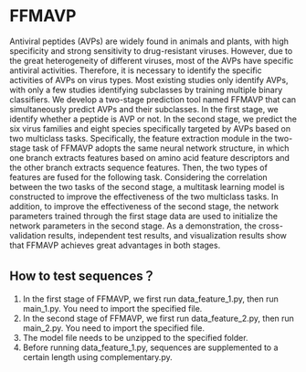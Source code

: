# FFMAVP

Antiviral peptides (AVPs) are widely found in animals and plants, with high specificity and strong sensitivity to drug-resistant viruses. However, due to the great heterogeneity of different viruses, most of the AVPs have specific antiviral activities. Therefore, it is necessary to identify the specific activities of AVPs on virus types. Most existing studies only identify AVPs, with only a few studies identifying subclasses by training multiple binary classifiers. We develop a two-stage prediction tool named FFMAVP that can simultaneously predict AVPs and their subclasses. In the first stage, we identify whether a peptide is AVP or not. In the second stage, we predict the six virus families and eight species specifically targeted by AVPs based on two multiclass tasks. Specifically, the feature extraction module in the two-stage task of FFMAVP adopts the same neural network structure, in which one branch extracts features based on amino acid feature descriptors and the other branch extracts sequence features. Then, the two types of features are fused for the following task. Considering the correlation between the two tasks of the second stage, a multitask learning model is constructed to improve the effectiveness of the two multiclass tasks. In addition, to improve the effectiveness of the second stage, the network parameters trained through the first stage data are used to initialize the network parameters in the second stage. As a demonstration, the cross-validation results, independent test results, and visualization results show that FFMAVP achieves great advantages in both stages.

## How to test sequences？
1. In the first stage of FFMAVP, we first run data_feature_1.py, then run main_1.py. You need to import the specified file.
2. In the second stage of FFMAVP, we first run data_feature_2.py, then run main_2.py. You need to import the specified file.
3. The model file needs to be unzipped to the specified folder.
4. Before running data_feature_1.py, sequences are supplemented to a certain length using complementary.py.
